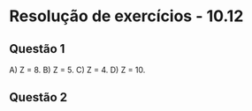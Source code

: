 #  Resolução de exercícios - 10.12

##  Questão 1
A) Z = 8.
B) Z = 5.
C) Z = 4.
D) Z = 10.      

## Questão 2



